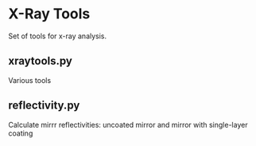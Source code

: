 # X-Ray Tools
Set of tools for x-ray analysis.

## xraytools.py
Various tools

## reflectivity.py
Calculate mirrr reflectivities: uncoated mirror and mirror with single-layer coating
